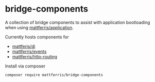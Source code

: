 bridge-components
=================

A collection of bridge components to assist with application bootloading when
using [mattferris/application](https://github.com/mattferris/application).

Currently hosts components for

* [mattferis/di](https://github.com/mattferris/di)
* [mattferris/events](https://github.com/mattferris/events)
* [mattferris/http-routing](https://github.com/mattferris/http-routing)

Install via composer

```
composer require mattferris/bridge-components
```

